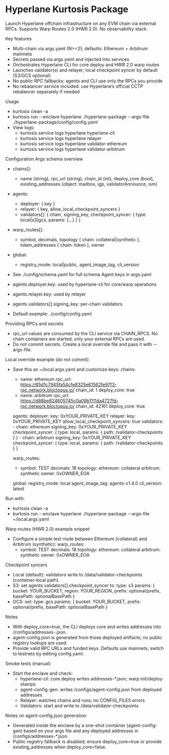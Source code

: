 # Hyperlane Kurtosis Package

Launch Hyperlane offchain infrastructure on any EVM chain via external RPCs. Supports Warp Routes 2.0 (HWR 2.0). No observability stack.

Key features
- Multi-chain via args.yaml (N>=2); defaults: Ethereum + Arbitrum mainnets
- Secrets passed via args.yaml and injected into services
- Orchestrates Hyperlane CLI for core deploy and HWR 2.0 warp routes
- Launches validator(s) and relayer; local checkpoint syncer by default (S3/GCS optional)
- No public RPC fallbacks: agents and CLI use only the RPCs you provide
- No rebalancer service included: use Hyperlane’s official CCTP rebalancer separately if needed

Usage
- kurtosis clean -a
- kurtosis run --enclave hyperlane ./hyperlane-package --args-file ./hyperlane-package/config/config.yaml
- View logs:
  - kurtosis service logs hyperlane hyperlane-cli
  - kurtosis service logs hyperlane relayer
  - kurtosis service logs hyperlane validator-ethereum
  - kurtosis service logs hyperlane validator-arbitrum

Configuration
Args schema overview
- chains[]:
  - name (string), rpc_url (string), chain_id (int), deploy_core (bool), existing_addresses (object: mailbox, igp, validatorAnnounce, ism)
- agents:
  - deployer: { key }
  - relayer: { key, allow_local_checkpoint_syncers }
  - validators[]: { chain, signing_key, checkpoint_syncer: { type: local|s3|gcs, params: {...} } }
- warp_routes[]:
  - symbol, decimals, topology { chain: collateral|synthetic }, token_addresses { chain: token }, owner
- global:
  - registry_mode: local|public, agent_image_tag, cli_version

- See ./config/schema.yaml for full schema
Agent keys in args.yaml
- agents.deployer.key: used by hyperlane-cli for core/warp operations
- agents.relayer.key: used by relayer
- agents.validators[].signing_key: per-chain validators

- Default example: ./config/config.yaml

Providing RPCs and secrets
- rpc_url values are consumed by the CLI service via CHAIN_RPCS. No chain containers are started; only your external RPCs are used.
- Do not commit secrets. Create a local override file and pass it with --args-file.

Local override example (do not commit)
- Save this as ~/local.args.yaml and customize keys:
  chains:
    - name: ethereum
      rpc_url: https://65d1c7945fa54cfe8325e61562fe97f3-rpc.network.bloctopus.io/
      chain_id: 1
      deploy_core: true
    - name: arbitrum
      rpc_url: https://d88be824605745c0a09b1111da4727fd-rpc.network.bloctopus.io/
      chain_id: 42161
      deploy_core: true

  agents:
    deployer:
      key: 0xYOUR_PRIVATE_KEY
    relayer:
      key: 0xYOUR_PRIVATE_KEY
      allow_local_checkpoint_syncers: true
    validators:
      - chain: ethereum
        signing_key: 0xYOUR_PRIVATE_KEY
        checkpoint_syncer: { type: local, params: { path: /validator-checkpoints } }
      - chain: arbitrum
        signing_key: 0xYOUR_PRIVATE_KEY
        checkpoint_syncer: { type: local, params: { path: /validator-checkpoints } }

  warp_routes:
    - symbol: TEST
      decimals: 18
      topology:
        ethereum: collateral
        arbitrum: synthetic
      owner: 0xOWNER_EOA

  global:
    registry_mode: local
    agent_image_tag: agents-v1.4.0
    cli_version: latest

Run with:
- kurtosis clean -a
- kurtosis run --enclave hyperlane ./hyperlane-package --args-file ~/local.args.yaml

Warp routes (HWR 2.0) example snippet
- Configure a simple test route between Ethereum (collateral) and Arbitrum (synthetic):
  warp_routes:
    - symbol: TEST
      decimals: 18
      topology:
        ethereum: collateral
        arbitrum: synthetic
      owner: 0xOWNER_EOA

Checkpoint syncers
- Local (default): validators write to /data/validator-checkpoints (container-local path).
- S3: set agents.validators[].checkpoint_syncer to:
    type: s3
    params: { bucket: YOUR_BUCKET, region: YOUR_REGION, prefix: optional/prefix, basePath: optionalBasePath }
- GCS: set:
    type: gcs
    params: { bucket: YOUR_BUCKET, prefix: optional/prefix, basePath: optionalBasePath }

Notes
- With deploy_core=true, the CLI deploys core and writes addresses into /configs/addresses-<chain>.json.
- agent-config.json is generated from those deployed artifacts; no public registry lookups are used.
- Provide valid RPC URLs and funded keys. Defaults use mainnets; switch to testnets by editing config.yaml.

Smoke tests (manual)
- Start the enclave and check:
  - hyperlane-cli: core deploy writes addresses-*.json; warp init/deploy stamps
  - agent-config-gen: writes /configs/agent-config.json from deployed addresses
  - Relayer: watches chains and runs; no CONFIG_FILES errors
  - Validators: start and write to /data/validator-checkpoints

Notes on agent-config.json generation
- Generated inside the enclave by a one-shot container (agent-config-gen) based on your args file and any deployed addresses in /configs/addresses-*.json.
- Public registry fallback is disabled; ensure deploy_core=true or provide existing_addresses when deploy_core=false.
